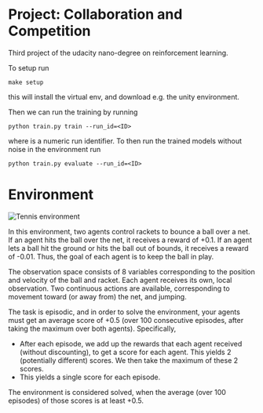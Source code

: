 # Project: Collaboration and Competition

Third project of the udacity nano-degree on reinforcement learning.

To setup run

    make setup
    
this will install the virtual env, and download e.g. the unity environment.

Then we can run the training by running

    python train.py train --run_id=<ID>
    
where <ID> is a numeric run identifier.  To then run the trained models without noise in the environment run

    python train.py evaluate --run_id=<ID>
    
# Environment

![Tennis environment](https://user-images.githubusercontent.com/10624937/42135623-e770e354-7d12-11e8-998d-29fc74429ca2.gif)

In this environment, two agents control rackets to bounce a ball over a net. If an agent hits the ball over the net, it
receives a reward of +0.1. If an agent lets a ball hit the ground or hits the ball out of bounds, it receives a reward
of -0.01. Thus, the goal of each agent is to keep the ball in play.

The observation space consists of 8 variables corresponding to the position and velocity of the ball and racket. Each
agent receives its own, local observation. Two continuous actions are available, corresponding to movement toward (or
away from) the net, and jumping.

The task is episodic, and in order to solve the environment, your agents must get an average score of +0.5 (over 100
consecutive episodes, after taking the maximum over both agents). Specifically,

- After each episode, we add up the rewards that each agent received (without discounting), to get a score for each
  agent. This yields 2 (potentially different) scores. We then take the maximum of these 2 scores.
- This yields a single score for each episode.

The environment is considered solved, when the average (over 100 episodes) of those scores is at least +0.5.
